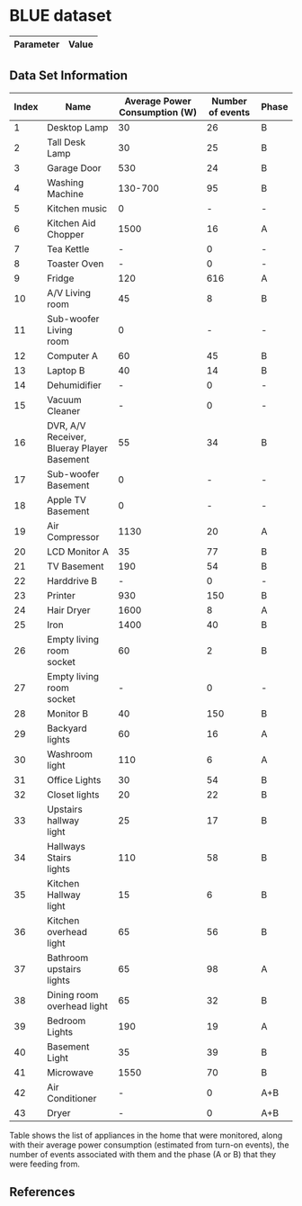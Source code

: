 # BLUE dataset

| Parameter | Value |
| --- | --- |

## Data Set Information
| Index | Name                                               | Average Power Consumption (W) | Number of events | Phase |
| ----- | -------------------------------------------------- | ----------------------------- | ---------------- | ----- |
| 1     | Desktop Lamp                                       | 30                            | 26               | B     |
| 2     | Tall Desk Lamp                                     | 30                            | 25               | B     |
| 3     | Garage Door                                        | 530                           | 24               | B     |
| 4     | Washing Machine                                    | 130-700                       | 95               | B     |
| 5     | Kitchen music                                      | 0                             | -                | -     |
| 6     | Kitchen Aid Chopper                                | 1500                          | 16               | A     |
| 7     | Tea Kettle                                         | -                             | 0                | -     |
| 8     | Toaster Oven                                       | -                             | 0                | -     |
| 9     | Fridge                                             | 120                           | 616              | A     |
| 10    | A/V Living room                                    | 45                            | 8                | B     |
| 11    | Sub-woofer Living<br/>room                         | 0                             | -                | -     |
| 12    | Computer A                                         | 60                            | 45               | B     |
| 13    | Laptop B                                           | 40                            | 14               | B     |
| 14    | Dehumidifier                                       | -                             | 0                | -     |
| 15    | Vacuum Cleaner                                     | -                             | 0                | -     |
| 16    | DVR, A/V Receiver,<br/>Blueray Player<br/>Basement | 55                            | 34               | B     |
| 17    | Sub-woofer<br/>Basement                            | 0                             | -                | -     |
| 18    | Apple TV<br/>Basement                              | 0                             | -                | -     |
| 19    | Air Compressor                                     | 1130                          | 20               | A     |
| 20    | LCD Monitor A                                      | 35                            | 77               | B     |
| 21    | TV Basement                                        | 190                           | 54               | B     |
| 22    | Harddrive B                                        | -                             | 0                | -     |
| 23    | Printer                                            | 930                           | 150              | B     |
| 24    | Hair Dryer                                         | 1600                          | 8                | A     |
| 25    | Iron                                               | 1400                          | 40               | B     |
| 26    | Empty living room<br/>socket                       | 60                            | 2                | B     |
| 27    | Empty living room<br/>socket                       | -                             | 0                | -     |
| 28    | Monitor B                                          | 40                            | 150              | B     |
| 29    | Backyard lights                                    | 60                            | 16               | A     |
| 30    | Washroom light                                     | 110                           | 6                | A     |
| 31    | Office Lights                                      | 30                            | 54               | B     |
| 32    | Closet lights                                      | 20                            | 22               | B     |
| 33    | Upstairs hallway<br/>light                         | 25                            | 17               | B     |
| 34    | Hallways Stairs<br/>lights                         | 110                           | 58               | B     |
| 35    | Kitchen Hallway<br/>light                          | 15                            | 6                | B     |
| 36    | Kitchen overhead<br/>light                         | 65                            | 56               | B     |
| 37    | Bathroom upstairs<br/>lights                       | 65                            | 98               | A     |
| 38    | Dining room<br/>overhead light                     | 65                            | 32               | B     |
| 39    | Bedroom Lights                                     | 190                           | 19               | A     |
| 40    | Basement Light                                     | 35                            | 39               | B     |
| 41    | Microwave                                          | 1550                          | 70               | B     |
| 42    | Air Conditioner                                    | -                             | 0                | A+B   |
| 43    | Dryer                                              | -                             | 0                | A+B   |

Table shows the list of appliances in the home that were monitored, along with their average power consumption (estimated from turn-on events), the number of events associated with them and the phase (A or B) that they were feeding from.

## References

